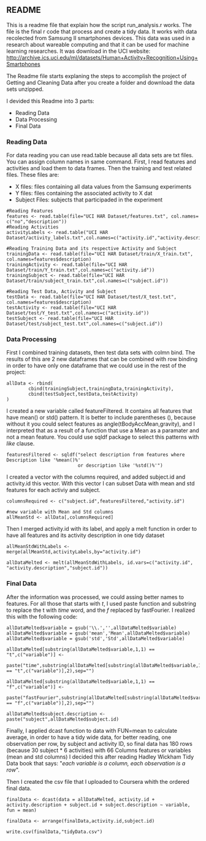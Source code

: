 README
--------------------------------------------------
This is a readme file that explain how the script run_analysis.r works. The file is the final r code that process and create a tidy data. It works with data recolected from Samsung II smartphones devices. This data was used in a research about wareable computing and that it can be used for machine learning researches. It was download in the UCI website: http://archive.ics.uci.edu/ml/datasets/Human+Activity+Recognition+Using+Smartphones

The Readme file starts explaning the steps to accomplish the project of Getting and Cleaning Data after you create a folder and download the data sets unzipped.

I devided this Readme into 3 parts: 
- Reading Data
- Data Processing
- Final Data

### Reading Data
For data reading you can use read.table because all data sets are txt files. You can assign column names in same command.
First, I read features and activities and load them to data frames. Then the training and test related files.
These files are:
- X files: files containing all data values from the Samsung experiments
- Y files: files containing the associated activity to X dat
- Subject Files: subjects that participaded in the experiment

```{r}
#Reading Features
features <- read.table(file="UCI HAR Dataset/features.txt", col.names= c("no","description"))
#Reading Activities
activityLabels <- read.table("UCI HAR Dataset/activity_labels.txt",col.names=c("activity.id","activity.description"))

#Reading Training Data and its respective Activity and Subject
trainingData <- read.table(file="UCI HAR Dataset/train/X_train.txt", col.names=features$description)
trainingActivity <- read.table(file="UCI HAR Dataset/train/Y_train.txt",col.names=c("activity.id"))
trainingSubject <- read.table(file="UCI HAR Dataset/train/subject_train.txt",col.names=c("subject.id"))

#Reading Test Data, Activity and Subject
testData <- read.table(file="UCI HAR Dataset/test/X_test.txt", col.names=features$description)
testActivity <- read.table(file="UCI HAR Dataset/test/Y_test.txt",col.names=c("activity.id"))
testSubject <- read.table(file="UCI HAR Dataset/test/subject_test.txt",col.names=c("subject.id"))
```

### Data Processing

First I combined training datasets, then test data sets with colmn bind. The results of this are 2 new dataframes that can be combined with row binding in order to have only one dataframe that we could use in the rest of the project:

```{r}
allData <- rbind(
        cbind(trainingSubject,trainingData,trainingActivity),
        cbind(testSubject,testData,testActivity)
)
```

I created a new variable called featureFiltered. It contains all features that have mean() or std() pattern. It is better to include parentheses (), because without it you could select features as angle(tBodyAccMean,gravity), and I interpreted that as a result of a function that use a Mean as a paramater and not a mean feature. You could use sqldf package to select this patterns with *like* clause.

```{r}
featuresFiltered <- sqldf("select description from features where Description like '%mean()%' 
                          or description like '%std()%'")
```

I created a vector with the columns required, and added subject.id and activity.id this vector. With this vector I can subset Data with mean and std features for each activiy and subject.

```{r}
columnsRequired <- c("subject.id",featuresFiltered,"activity.id")

#new variable with Mean and Std columns
allMeanStd <- allData[,columnsRequired]
```


Then I merged activity.id with its label, and apply a melt function in order to have all features and its activity description in one tidy dataset

```{r}
allMeanStdWithLabels <- merge(allMeanStd,activityLabels,by="activity.id")

allDataMelted <- melt(allMeanStdWithLabels, id.vars=c("activity.id", "activity.description","subject.id"))
```

### Final Data

After the information was processed, we could assing better names to features. For all those that starts with *t*, I used paste function and substring to replace the t with *time* word, and the *f* replaced by fastFourier. I realized this with the following code:

```{r}
allDataMelted$variable = gsub('\\.','',allDataMelted$variable)
allDataMelted$variable = gsub('mean','Mean',allDataMelted$variable)
allDataMelted$variable = gsub('std','Std',allDataMelted$variable)

allDataMelted[substring(allDataMelted$variable,1,1) == "t",c("variable")] <- 
        paste("time",substring(allDataMelted[substring(allDataMelted$variable,1,1) == "t",c("variable")],2),sep="")

allDataMelted[substring(allDataMelted$variable,1,1) == "f",c("variable")] <- 
        paste("fastFourier",substring(allDataMelted[substring(allDataMelted$variable,1,1) == "f",c("variable")],2),sep="")

allDataMelted$subject.description <- paste("subject",allDataMelted$subject.id)
```

Finally, I applied dcast function to data with FUN=mean to calculate average, in order to have a tidy wide data, for better reading, one observation per row, by subject and activity ID, so final data has 180 rows (because 30 subject * 6 activities) with 66 Columns features or variables (mean and std columns)
I decided this after reading Hadley Wickham Tidy Data book that says: "*each variable is a column, each observation is a row*".

Then I created the csv file that I uploaded to Coursera whith the ordered final data.

```{r}
finalData <- dcast(data = allDataMelted, activity.id + activity.description + subject.id + subject.description ~ variable, fun = mean)

finalData <- arrange(finalData,activity.id,subject.id)

write.csv(finalData,"tidyData.csv")

```

